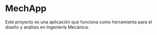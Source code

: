 # MechApp
Este proyecto es una aplicación que funciona como herramienta para el diseño y análisis en Ingeniería Mecánica.
